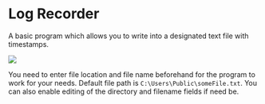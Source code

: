 # Log Recorder
A basic program which allows you to write into a designated text file with timestamps.

![](https://user-images.githubusercontent.com/12991847/38353646-bada09de-38bf-11e8-802e-0fdcb7989222.png)

You need to enter file location and file name beforehand for the program to work for your needs. Default file path is `C:\Users\Public\someFile.txt`. You can also enable editing of the directory and filename fields if need be.
